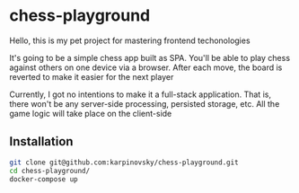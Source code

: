 # chess-playground

Hello, this is my pet project for mastering frontend techonologies

It's going to be a simple chess app built as SPA. You'll be able to play chess against others on one device via a browser. After each move, the board is reverted to make it easier for the next player

Currently, I got no intentions to make it a full-stack application. That is, there won't be any server-side processing, persisted storage, etc. All the game logic will take place on the client-side

## Installation

```sh
git clone git@github.com:karpinovsky/chess-playground.git
cd chess-playground/
docker-compose up
```
